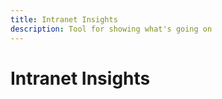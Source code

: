 ```yaml
---
title: Intranet Insights
description: Tool for showing what's going on
---
```


# Intranet Insights
